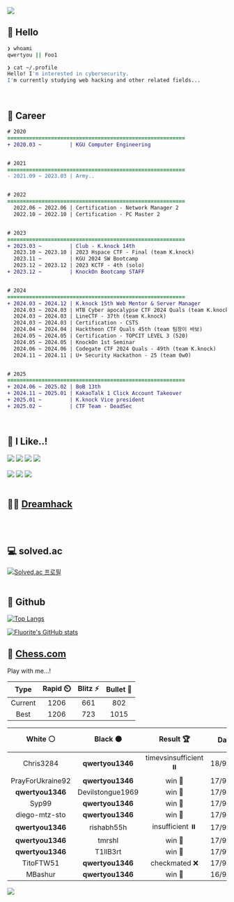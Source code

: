 <div align=left>
  <img src="https://capsule-render.vercel.app/api?type=waving&height=300&color=00f0e0&text=•⩊•" />
<br>

## 👋 Hello
```zsh
❯ whoami
qwertyou || Foo1

❯ cat ~/.profile
Hello! I'm interested in cybersecurity.
I'm currently studying web hacking and other related fields...
```
<br>
  
## 🌱 Career
```diff
# 2020
=========================================================
+ 2020.03 ~         | KGU Computer Engineering


# 2021
=========================================================
- 2021.09 ~ 2023.03 | Army..


# 2022
=========================================================
  2022.06 ~ 2022.06 | Certification - Network Manager 2
  2022.10 ~ 2022.10 | Certification - PC Master 2


# 2023
=========================================================
+ 2023.03 ~         | Club - K.knock 14th
  2023.10 ~ 2023.10 | 2023 Hspace CTF - Final (team K.knock)
  2023.11 ~         | KGU 2024 SW Bootcamp
  2023.12 ~ 2023.12 | 2023 KCTF - 4th (solo)
+ 2023.12 ~         | KnockOn Bootcamp STAFF


# 2024
=========================================================
+ 2024.03 ~ 2024.12 | K.knock 15th Web Mentor & Server Manager
  2024.03 ~ 2024.03 | HTB Cyber apocalypse CTF 2024 Quals (team K.knock)
  2024.03 ~ 2024.03 | LineCTF - 37th (team K.knock)
  2024.03 ~ 2024.03 | Certification - CSTS
  2024.04 ~ 2024.04 | Hacktheon CTF Quals 45th (team 팀장이 바보)
  2024.05 ~ 2024.05 | Certification - TOPCIT LEVEL 3 (520)
  2024.05 ~ 2024.05 | KnockOn 1st Seminar
  2024.06 ~ 2024.06 | Codegate CTF 2024 Quals - 49th (team K.knock)
  2024.11 ~ 2024.11 | U+ Security Hackathon - 25 (team 0w0)


# 2025
=========================================================
+ 2024.06 ~ 2025.02 | BoB 13th
+ 2024.11 ~ 2025.01 | KakaoTalk 1 Click Account Takeover
+ 2025.01 ~         | K.knock Vice president
+ 2025.02 ~         | CTF Team - DeadSec
```
<br>

## 🔨 I Like..!
<img src="https://img.shields.io/badge/Java-ED8B00?style=for-the-badge&logo=openjdk&logoColor=white">
<img src="https://img.shields.io/badge/python-3776AB?style=for-the-badge&logo=python&logoColor=white">
<img src="https://img.shields.io/badge/PHP-777BB4?style=for-the-badge&logo=php&logoColor=white">
<img src="https://img.shields.io/badge/Node.js-43853D?style=for-the-badge&logo=node.js&logoColor=white">
<br><br>
<img src="https://img.shields.io/badge/linux-FCC624?style=for-the-badge&logo=linux&logoColor=black"> 
<img src="https://img.shields.io/badge/docker-%230db7ed.svg?style=for-the-badge&logo=docker&logoColor=white">
<img src="https://img.shields.io/badge/GIT-E44C30?style=for-the-badge&logo=git&logoColor=white">
<br><br>

## 👨‍💻 [Dreamhack](https://dreamhack.io/users/40186)
<br><br>


## 💻 solved.ac
[![Solved.ac
프로필](http://mazassumnida.wtf/api/v2/generate_badge?boj=qwertyou)](https://solved.ac/qwertyou)
<br><br>

## 🚀 Github
[![Top Langs](https://github-readme-stats.vercel.app/api/top-langs/?username=qw3rtyou&layout=compact)](https://github.com/qw3rtyou/github-readme-stats)

[![Fluorite's GitHub stats](https://github-readme-stats.vercel.app/api?username=qw3rtyou)](https://github.com/anuraghazra/github-readme-stats)

## 🏁 [Chess.com](https://www.chess.com/)
Play with me...!
<!--START_SECTION:chessStats-->
<!-- Automatically generated with https://github.com/Balastrong/chess-stats-action -->

| Type | Rapid ⏲️ | Blitz ⚡ | Bullet 🔫 |
|:---:|:---:|:---:|:---:|
| Current | 1206 | 661 | 802 |
| Best | 1206 | 723 | 1015 |

| White ⚪ | Black ⚫ | Result 🏆 | Date 📅 | Position 🗺️ | Type 🕕 |
|:---:|:---:|:---:|:---:|:---:|:---:|
| Chris3284 | **qwertyou1346** | timevsinsufficient ⏸️ | 18/9/2025 | <a href="http://www.ee.unb.ca/cgi-bin/tervo/fen.pl?select=6k1/8/7P/5P2/8/8/6K1/8 w - - 1 68">Link</a> | Blitz |
| PrayForUkraine92 | **qwertyou1346** | win 🥇 | 17/9/2025 | <a href="http://www.ee.unb.ca/cgi-bin/tervo/fen.pl?select=r3kbnr/pppbpppp/n7/8/5q2/PN1P4/2P2PPP/R2QKB1R w KQkq - 0 12">Link</a> | Blitz |
| **qwertyou1346** | Devilstongue1969 | win 🥇 | 17/9/2025 | <a href="http://www.ee.unb.ca/cgi-bin/tervo/fen.pl?select=8/2k3p1/p1p4p/1p1nPp2/1P5P/2P5/P1K1R1P1/8 w - - 0 28">Link</a> | Blitz |
| Syp99 | **qwertyou1346** | win 🥇 | 17/9/2025 | <a href="http://www.ee.unb.ca/cgi-bin/tervo/fen.pl?select=2k5/pp2bppp/4p3/8/1PP5/P7/1R3PPP/3r2K1 w - - 0 24">Link</a> | Blitz |
| diego-mtz-sto | **qwertyou1346** | win 🥇 | 17/9/2025 | <a href="http://www.ee.unb.ca/cgi-bin/tervo/fen.pl?select=8/p7/8/2k5/P4K2/4NP2/6r1/4q3 b - - 3 45">Link</a> | Blitz |
| **qwertyou1346** | rishabh55h | insufficient ⏸️ | 17/9/2025 | <a href="http://www.ee.unb.ca/cgi-bin/tervo/fen.pl?select=8/8/8/7k/8/7K/8/8 b - - 0 48">Link</a> | Blitz |
| **qwertyou1346** | tmrshl | win 🥇 | 17/9/2025 | <a href="http://www.ee.unb.ca/cgi-bin/tervo/fen.pl?select=6k1/5ppb/pBr1p2p/4P3/3N1PP1/P3q2P/2P2RK1/8 b - - 1 34">Link</a> | Blitz |
| **qwertyou1346** | T1llB3rt | win 🥇 | 17/9/2025 | <a href="http://www.ee.unb.ca/cgi-bin/tervo/fen.pl?select=r1b2rk1/ppBpbpp1/5n1p/3P4/4P3/1P3Q2/P1P2PPP/R3KB1R b KQ - 0 13">Link</a> | Blitz |
| TitoFTW51 | **qwertyou1346** | checkmated ❌ | 17/9/2025 | <a href="http://www.ee.unb.ca/cgi-bin/tervo/fen.pl?select=2kR4/ppp2Npp/8/r3Pp2/2P2P2/b4P2/2K5/5R2 b - - 1 28">Link</a> | Blitz |
| MBashur | **qwertyou1346** | win 🥇 | 16/9/2025 | <a href="http://www.ee.unb.ca/cgi-bin/tervo/fen.pl?select=1k1r3r/pppn1p1p/6p1/3p4/6b1/1P2PN1P/P3BPP1/1RB1b1K1 w - - 0 16">Link</a> | Blitz |

<!--END_SECTION:chessStats-->


<img src="https://capsule-render.vercel.app/api?type=waving&color=00f0e0&height=150&section=footer" />
</div>


